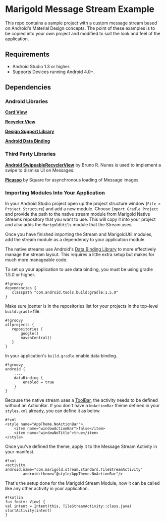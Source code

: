 # Marigold Message Stream Example
This repo contains a sample project with a custom message stream based on Android's Material Design concepts.
The point of these examples is to be copied into your own project and modified to suit the
look and feel of the application.

## Requirements

* Android Studio 1.3 or higher.
* Supports Devices running Android 4.0+.

## Dependencies

### Android Libraries

[**Card View**](http://developer.android.com/tools/support-library/features.html#v7-cardview)

[**Recycler View**](http://developer.android.com/tools/support-library/features.html#v7-recyclerview)

[**Design Support Library**](http://developer.android.com/tools/support-library/features.html#design)

[**Android Data Binding**](https://developer.android.com/tools/data-binding/guide.html)

### Third Party Libraries

[**Android SwipeableRecyclerView**](https://github.com/brnunes/SwipeableRecyclerView) by Bruno R. Nunes is used to implement a swipe to dismiss UI on Messages.

[**Picasso**](https://github.com/square/picasso) by Square for asynchronous loading of Message images.

### Importing Modules Into Your Application

In your Android Studio project open up the project structure window (`File > Project Structure`) and add a new module. Choose `Import Gradle Project` and provide the path to the native stream module from Marigold Native Streams repository that you want to use. This will copy it into your project and also adds the `MarigoldUtils` module that the Stream uses.

Once you have finished importing the Stream and MarigoldUtil modules, add the stream module as a dependency to your application module.

The native streams use Android's [Data Binding Library](https://developer.android.com/tools/data-binding/guide.html) to more effectively manage the stream layout. This requires a little extra setup but makes for much more manageable code.

To set up your application to use data binding, you must be using gradle 1.5.0 or higher.

    #!groovy
    dependencies {
       classpath "com.android.tools.build:gradle:1.5.0"
    }

Make sure jcenter is in the repositories list for your projects in the top-level `build.gradle` file.

    #!groovy
    allprojects {
       repositories {
           google()
           mavenCentral()
       }
    }

In your application's `build.gradle` enable data binding.

    #!groovy
    android {
        ....
        dataBinding {
            enabled = true
        }
    }

Because the native stream uses a [ToolBar](https://developer.android.com/reference/android/widget/Toolbar.html), the activity needs to be defined without an ActionBar. If you don't have a `NoActionBar` theme defined in your `styles.xml` already, you can define it as below.

    #!xml
    <style name="AppTheme.NoActionBar">
        <item name="windowActionBar">false</item>
        <item name="windowNoTitle">true</item>
    </style>

Once you've defined the theme, apply it to the Message Stream Activity in your manifest.
    
    #!xml
    <activity android:name="com.marigold.stream.standard.TileStreamActivity"
            android:theme="@style/AppTheme.NoActionBar"/>

That's the setup done for the Marigold Stream Module, now it can be called like any other activity in your application.

    #!kotlin
    fun foo(v: View) {
    val intent = Intent(this, TileStreamActivity::class.java)
    startActivity(intent)
    }